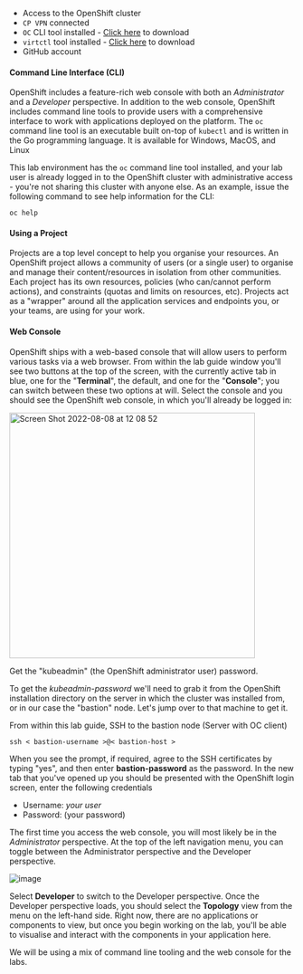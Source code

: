 - Access to the OpenShift cluster
- `CP VPN` connected
- `OC` CLI tool installed - [Click here]() to download
- `virtctl` tool installed - [Click here]() to download
- GitHub account


#### Command Line Interface (CLI)

OpenShift includes a feature-rich web console with both an *Administrator* and a *Developer* perspective. In addition to the web console, OpenShift includes command line tools to provide users with a comprehensive interface to work with applications deployed on the platform.  The `oc` command line tool is an executable built on-top of `kubectl` and is written in the Go programming language. It is available for Windows, MacOS, and Linux

This lab environment has the `oc` command line tool installed, and your lab user is already logged in to the OpenShift cluster with administrative access - you're not sharing this cluster with anyone else. As an example, issue the following command to see help information for the CLI:

```execute-1
oc help
```

#### Using a Project

Projects are a top level concept to help you organise your resources. An OpenShift project allows a community of users (or a single user) to organise and manage their content/resources in isolation from other communities. Each project has its own resources, policies (who can/cannot perform actions), and constraints (quotas and limits on resources, etc). Projects act as a "wrapper" around all the application services and endpoints you, or your teams, are using for your work.

#### Web Console

OpenShift ships with a web-based console that will allow users to perform various tasks via a web browser. From within the lab guide window you'll see two buttons at the top of the screen, with the currently active tab in blue, one for the "**Terminal**", the default, and one for the "**Console**"; you can switch between these two options at will. Select the console and you should see the OpenShift web console, in which you'll already be logged in:

<img width="434" alt="Screen Shot 2022-08-08 at 12 08 52" src="https://user-images.githubusercontent.com/64369864/183382562-9850df4c-d07b-4faa-af47-71d1f864dde3.png">

Get the "kubeadmin" (the OpenShift administrator user) password. 

To get the *kubeadmin-password* we'll need to grab it from the OpenShift installation directory on the server in which the cluster was installed from, or in our case the "bastion" node. Let's jump over to that machine to get it.

From within this lab guide, SSH to the bastion node (Server with OC client)

```execute-1
ssh < bastion-username >@< bastion-host >
```

When you see the prompt, if required, agree to the SSH certificates by typing "yes", and then enter **bastion-password** as the password. 
In the new tab that you've opened up you should be presented with the OpenShift login screen, enter the following credentials

- Username: *your user*
- Password: (your password)

The first time you access the web console, you will most likely be in the *Administrator* perspective. At the top of the left navigation menu, you can toggle between the Administrator perspective and the Developer perspective.

![image](https://user-images.githubusercontent.com/64369864/183383429-56194be8-ccfe-49d9-9c76-f1825b97f2bd.png)

Select **Developer** to switch to the Developer perspective. Once the Developer perspective loads, you should select the **Topology** view from the menu on the left-hand side. Right now, there are no applications or components to view, but once you begin working on the lab, you'll be able to visualise and interact with the components in your application here.

We will be using a mix of command line tooling and the web console for the labs. 

